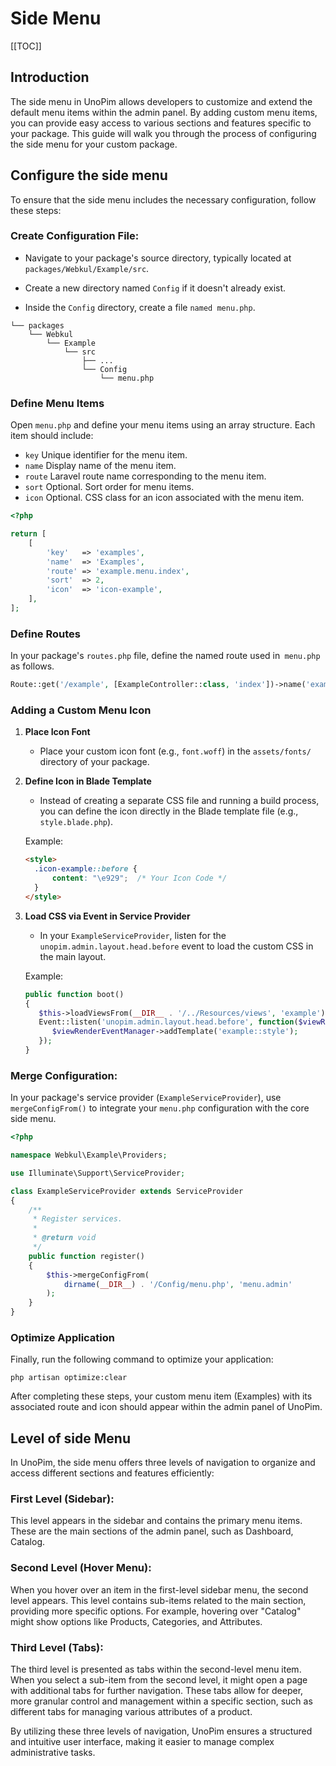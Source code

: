 # Side Menu

[[TOC]]

## Introduction

The side menu in UnoPim allows developers to customize and extend the default menu items within the admin panel. By adding custom menu items, you can provide easy access to various sections and features specific to your package. This guide will walk you through the process of configuring the side menu for your custom package.

## Configure the side menu

To ensure that the side menu includes the necessary configuration, follow these steps:

### Create Configuration File:

- Navigate to your package's source directory, typically located at `packages/Webkul/Example/src`.

- Create a new directory named `Config` if it doesn't already exist.

- Inside the `Config` directory, create a file `named menu.php`.

```
└── packages
    └── Webkul
        └── Example
            └── src
                ├── ...
                └── Config
                    └── menu.php
```

### Define Menu Items

Open `menu.php` and define your menu items using an array structure. Each item should include:

- `key` Unique identifier for the menu item.
- `name` Display name of the menu item.
- `route` Laravel route name corresponding to the menu item.
- `sort` Optional. Sort order for menu items.
- `icon` Optional. CSS class for an icon associated with the menu item.

```php
<?php

return [
    [
        'key'   => 'examples',
        'name'  => 'Examples',
        'route' => 'example.menu.index',
        'sort'  => 2,
        'icon'  => 'icon-example',
    ],
];
```

### Define Routes

In your package's `routes.php` file, define the named route used in` menu.php` as follows.

```php
Route::get('/example', [ExampleController::class, 'index'])->name('example.menu.index');
```

### Adding a Custom Menu Icon

1. **Place Icon Font**
   - Place your custom icon font (e.g., `font.woff`) in the `assets/fonts/` directory of your package.

2. **Define Icon in Blade Template**
   - Instead of creating a separate CSS file and running a build process, you can define the icon directly in the Blade template file (e.g., `style.blade.php`).

   Example:

   ```html
   <style>
     .icon-example::before {
         content: "\e929";  /* Your Icon Code */
     }
   </style>
   ```

3. **Load CSS via Event in Service Provider**
   - In your `ExampleServiceProvider`, listen for the `unopim.admin.layout.head.before` event to load the custom CSS in the main layout.

   Example:

   ```php
   public function boot()
   {
      $this->loadViewsFrom(__DIR__ . '/../Resources/views', 'example');
      Event::listen('unopim.admin.layout.head.before', function($viewRenderEventManager) {
         $viewRenderEventManager->addTemplate('example::style');
      });
   }
   ```

### Merge Configuration:

In your package's service provider (`ExampleServiceProvider`), use `mergeConfigFrom()` to integrate your `menu.php` configuration with the core side menu.

```php
<?php

namespace Webkul\Example\Providers;

use Illuminate\Support\ServiceProvider;

class ExampleServiceProvider extends ServiceProvider
{
    /**
     * Register services.
     *
     * @return void
     */
    public function register()
    {
        $this->mergeConfigFrom(
            dirname(__DIR__) . '/Config/menu.php', 'menu.admin'
        );
    }
}
```

### Optimize Application

Finally, run the following command to optimize your application:

```
php artisan optimize:clear
```

After completing these steps, your custom menu item (Examples) with its associated route and icon should appear within the admin panel of UnoPim.

## Level of side Menu

In UnoPim, the side menu offers three levels of navigation to organize and access different sections and features efficiently:

### First Level (Sidebar):
This level appears in the sidebar and contains the primary menu items. These are the main sections of the admin panel, such as Dashboard, Catalog.

### Second Level (Hover Menu):
When you hover over an item in the first-level sidebar menu, the second level appears. This level contains sub-items related to the main section, providing more specific options. For example, hovering over "Catalog" might show options like Products, Categories, and Attributes.

### Third Level (Tabs):

The third level is presented as tabs within the second-level menu item. When you select a sub-item from the second level, it might open a page with additional tabs for further navigation. These tabs allow for deeper, more granular control and management within a specific section, such as different tabs for managing various attributes of a product.

By utilizing these three levels of navigation, UnoPim ensures a structured and intuitive user interface, making it easier to manage complex administrative tasks.
